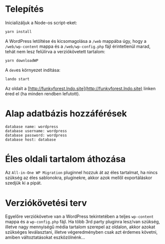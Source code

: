 

# Telepítés

Inicializáljuk a Node-os script-eket:
```bash
yarn install
```
A WordPress letöltése és kicsomagolása a `/web` mappába úgy, hogy a `/web/wp-content` mappa és a `/web/wp-config.php` fájl érintetlenül marad, tehát nem lesz felülírva a verziókövetett tartalom:
```bash
yarn downloadWP
```

A `dev`es környezet indítása:
```bash
lando start
```
Az oldalt a [http://funkyforest.lndo.site](http://funkyforest.lndo.site) linken éred el (ha minden rendben lefutott).

# Alap adatbázis hozzáférések

```
database name: wordpress
database username: wordpress
database password: wordpress
database host: database
```

# Éles oldali tartalom áthozása
Az `All-in-One WP Migration` pluginnel hozzuk át az éles tartalmat, ha nincs szükség az éles sablonokra, pluginekre, akkor azok mellől exportáláskor szedjük ki a pipát.

# Verziókövetési terv
Egyelőre verziókövetve van a WordPress tekintetében a teljes `wp-content` mappa és a `wp-config.php` fájl. Ha több 3rd party pluginra lesz/van szükség, illetve nagy mennyiségű média tartalom szerepel az oldalon, akkor azokat szükséges leválasztani, illetve végeredményben csak azt érdemes követni, amiben változtatásokat eszközölnénk...

